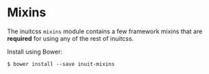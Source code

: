 # Mixins

The inuitcss `mixins` module contains a few framework mixins that are
**required** for using any of the rest of inuitcss.

Install using Bower:

    $ bower install --save inuit-mixins
